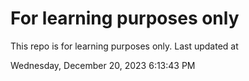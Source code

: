 # For learning purposes only
This repo is for learning purposes only.
Last updated at

Wednesday, December 20, 2023 6:13:43 PM

